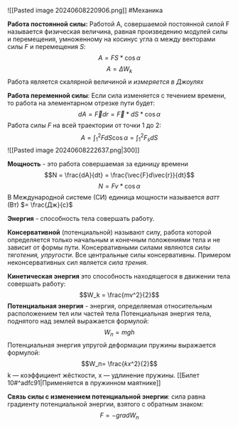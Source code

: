 ![[Pasted image 20240608220906.png]]
#Механика 

**Работа постоянной силы:** Работой A, совершаемой постоянной силой F называется физическая величина, равная произведению модулей силы и перемещения, умноженному на косинус угла α между векторами силы $F$ и перемещения $S$: $$A = FS*\cos\alpha$$$$A = \Delta{W_k}$$Работа является скалярной величиной и *измеряется в Джоулях*

**Работа переменной силы**: Если сила изменяется с течением времени, то работа на элементарном отрезке пути будет: $$dA = \vec{F}dr = \vec{F}*dS*\cos\alpha$$Работа силы $F$ на всей траектории от точки 1 до 2: $$A = \int_1^2{FdS\cos\alpha = \int_1^2F_sdS}$$
![[Pasted image 20240608222637.png|300]]

**Мощность** - это работа совершаемая за единицу времени $$N = \frac{dA}{dt} = \frac{\vec{F}d\vec{r}}{dt}$$$$N = Fv*\cos\alpha$$
В Международной системе (СИ) единица мощности называется *ватт* (Вт) $= \frac{Дж}{с}$

**Энергия** - способность тела совершать работу.

**Консервативной** (потенциальной) называют силу, работа которой определяется только начальным и конечным положениями тела и не зависит от формы пути. Консервативными силами являются *силы тяготения, упругости*. Все центральные силы консервативны. Примером неконсервативных сил является *сила трения*.

**Кинетическая энергия** это способность находящегося в движении тела совершать работу: $$W_k = \frac{mv^2}{2}$$**Потенциальная энергия** - энергия, определяемая относительным расположением тел или частей тела
Потенциальная энергия тела, поднятого над землей выражается формулой: $$W_п = mgh$$Потенциальная энергия упругой деформации пружины выражается формулой: $$W_п= \frac{𝑘𝑥^2}{2}$$k — коэффициент жёсткости, х — удлинение пружины. [[Билет 10#^adfc91|Применяется в пружинном маятнике]]

**Связь силы с изменением потенциальной энергии**: сила равна градиенту потенциальной энергии, взятого с обратным знаком: $$F = -gradW_n$$


